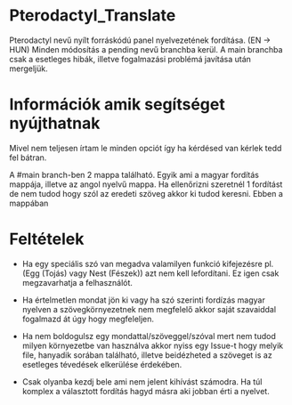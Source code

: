 # Pterodactyl_Translate
Pterodactyl nevű nyílt forráskódú panel nyelvezetének fordítása. (EN -> HUN)
Minden módosítás a pending nevű branchba kerül. A main branchba csak a esetleges hibák, illetve fogalmazási problémá javítása után mergeljük.

# Információk amik segítséget nyújthatnak
Mivel nem teljesen írtam le minden opciót így ha kérdésed van kérlek tedd fel bátran.

A #main branch-ben 2 mappa található. Egyik ami a magyar fordítás mappája, illetve az angol nyelvű mappa. Ha ellenőrizni szeretnél 1 fordítást de nem tudod hogy szól az eredeti szöveg akkor ki tudod keresni. Ebben a mappában 

# Feltételek
- Ha egy speciális szó van megadva valamilyen funkció kifejezésre pl. (Egg (Tojás) vagy Nest (Fészek)) azt nem kell lefordítani. Ez igen csak megzavarhatja a felhasználót.

- Ha értelmetlen mondat jön ki vagy ha szó szerinti fordízás magyar nyelven a szövegkörnyezetnek nem megfelelő akkor saját szavaiddal fogalmazd át úgy hogy megfeleljen.

- Ha nem boldogulsz egy mondattal/szöveggel/szóval mert nem tudod milyen környezetbe van használva akkor nyiss egy Issue-t hogy melyik file, hanyadik sorában található, illetve beidézheted a szöveget is az esetleges tévedések elkerülése érdekében.

- Csak olyanba kezdj bele ami nem jelent kihívást számodra. Ha túl komplex a választott fordítás hagyd másra aki jobban érti a nyelvet.
